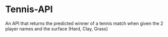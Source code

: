 # Tennis-API
An API that returns the predicted winner of a tennis match when given the 2 player names and the surface (Hard, Clay, Grass)
